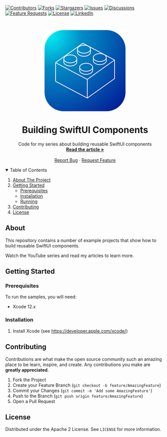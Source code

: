 <!-- PROJECT SHIELDS -->
[![Contributors][contributors-shield]][contributors-url]
[![Forks][forks-shield]][forks-url]
[![Stargazers][stars-shield]][stars-url]
[![Issues][issues-shield]][issues-url]
[![Discussions][discussions-shield]][discussions-url]
[![Feature Requests][featurerequest-shield]][featurerequest-url]
[![License][license-shield]][license-url]
[![LinkedIn][linkedin-shield]][linkedin-url]

<!-- PROJECT LOGO -->
<br />
<p align="center">
  <a href="https://github.com/peterfriese/SwiftUI-Building-Components">
    <img src="images/header.png" alt="Logo">
  </a>

  <h1 align="center">Building SwiftUI Components</h1>

  <p align="center">
    Code for my series about building reusable SwiftUI components
    <br />
    <a href="https://peterfriese.dev/"><strong>Read the article »</strong></a>
    <br />
    <br />
    <a href="https://github.com/peterfriese/SwiftUI-Building-Components/issues">Report Bug</a>
    ·
    <a href="https://github.com/peterfriese/SwiftUI-Building-Components/issues">Request Feature</a>
  </p>
</p>


<!-- TABLE OF CONTENTS -->
<details open="open">
  <summary>Table of Contents</summary>
  <ol>
    <li>
      <a href="#about-the-project">About The Project</a>
    </li>
    <li>
      <a href="#getting-started">Getting Started</a>
      <ul>
        <li><a href="#prerequisites">Prerequisites</a></li>
        <li><a href="#installation">Installation</a></li>
        <li><a href="#running">Running</a></li>
      </ul>
    </li>
    <li><a href="#contributing">Contributing</a></li>
    <li><a href="#license">License</a></li>
  </ol>
</details>

<!-- ABOUT THE PROJECT -->
## About

This repository contains a number of example projects that show how to build reusable SwiftUI components.

Watch the YouTube series and read my articles to learn more.


<!-- GETTING STARTED -->
## Getting Started

### Prerequisites

To run the samples, you will need:
* Xcode 12.x

### Installation

1. Install Xcode (see https://developer.apple.com/xcode/)


<!-- CONTRIBUTING -->
## Contributing

Contributions are what make the open source community such an amazing place to be learn, inspire, and create. Any contributions you make are **greatly appreciated**.

1. Fork the Project
2. Create your Feature Branch (`git checkout -b feature/AmazingFeature`)
3. Commit your Changes (`git commit -m 'Add some AmazingFeature'`)
4. Push to the Branch (`git push origin feature/AmazingFeature`)
5. Open a Pull Request



<!-- LICENSE -->
## License

Distributed under the Apache 2 License. See `LICENSE` for more information.

<!-- MARKDOWN LINKS & IMAGES -->
<!-- https://www.markdownguide.org/basic-syntax/#reference-style-links -->
[contributors-shield]: https://img.shields.io/github/contributors/peterfriese/SwiftUI-Building-Components.svg?style=flat-square
[contributors-url]: https://github.com/peterfriese/SwiftUI-Building-Components/graphs/contributors
[forks-shield]: https://img.shields.io/github/forks/peterfriese/SwiftUI-Building-Components.svg?style=flat-square
[forks-url]: https://github.com/peterfriese/SwiftUI-Building-Components/network/members
[stars-shield]: https://img.shields.io/github/stars/peterfriese/SwiftUI-Building-Components.svg?style=flat-square
[stars-url]: https://github.com/peterfriese/SwiftUI-Building-Components/stargazers
[issues-shield]: https://img.shields.io/github/issues/peterfriese/SwiftUI-Building-Components.svg?style=flat-square
[issues-url]: https://github.com/peterfriese/SwiftUI-Building-Components/issues
[license-shield]: https://img.shields.io/github/license/peterfriese/SwiftUI-Building-Components.svg?style=flat-square
[license-url]: https://github.com/peterfriese/SwiftUI-Building-Components/blob/master/LICENSE.txt

[linkedin-shield]: https://img.shields.io/badge/-LinkedIn-black.svg?style=flat-square&logo=linkedin&colorB=555
[linkedin-url]: https://www.linkedin.com/in/peterfriese
[product-screenshot]: images/screenshot.png

[swift-shield]: https://img.shields.io/badge/swift-5.3-FA7343?logo=swift&color=FA7343&style=flat-square
[swift-url]: https://swift.org

[xcode-shield]: https://img.shields.io/badge/xcode-12.5_beta-1575F9?logo=Xcode&style=flat-square
[xcode-url]: https://developer.apple.com/xcode/

[featurerequest-url]: https://github.com/peterfriese/SwiftUI-Building-Components/issues/new?assignees=&labels=type%3A+feature+request&template=feature_request.md
[featurerequest-shield]: https://img.shields.io/github/issues/peterfriese/SwiftUI-Building-Components/feature-request?logo=github&style=flat-square
[discussions-url]: https://github.com/peterfriese/SwiftUI-Building-Components/discussions
[discussions-shield]: https://img.shields.io/badge/discussions-brightgreen?logo=github&style=flat-square